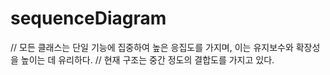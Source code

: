 # sequenceDiagram
// 모든 클래스는 단일 기능에 집중하여 높은 응집도를 가지며, 이는 유지보수와 확장성을 높이는 데 유리하다.
// 현재 구조는 중간 정도의 결합도를 가지고 있다.
